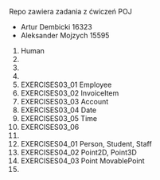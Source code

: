 Repo zawiera zadania z ćwiczeń POJ

- Artur Dembicki        16323 
- Aleksander Mojzych    15595

1. Human
2.
3.
4.
5. EXERCISES03_01 Employee
6. EXERCISES03_02 InvoiceItem
7. EXERCISES03_03 Account
8. EXERCISES03_04 Date
9. EXERCISES03_05 Time
10. EXERCISES03_06
11.
12. EXERCISES04_01 Person, Student, Staff
13. EXERCISES04_02 Point2D, Point3D
14. EXERCISES04_03 Point MovablePoint
15. 


